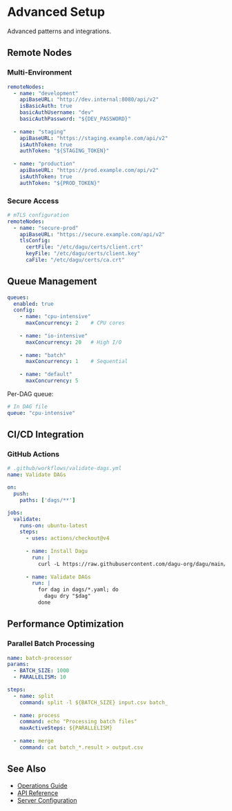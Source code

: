 # Advanced Setup

Advanced patterns and integrations.

## Remote Nodes

### Multi-Environment

```yaml
remoteNodes:
  - name: "development"
    apiBaseURL: "http://dev.internal:8080/api/v2"
    isBasicAuth: true
    basicAuthUsername: "dev"
    basicAuthPassword: "${DEV_PASSWORD}"
    
  - name: "staging"
    apiBaseURL: "https://staging.example.com/api/v2"
    isAuthToken: true
    authToken: "${STAGING_TOKEN}"
    
  - name: "production"
    apiBaseURL: "https://prod.example.com/api/v2"
    isAuthToken: true
    authToken: "${PROD_TOKEN}"
```

### Secure Access

```yaml
# mTLS configuration
remoteNodes:
  - name: "secure-prod"
    apiBaseURL: "https://secure.example.com/api/v2"
    tlsConfig:
      certFile: "/etc/dagu/certs/client.crt"
      keyFile: "/etc/dagu/certs/client.key"
      caFile: "/etc/dagu/certs/ca.crt"
```

## Queue Management

```yaml
queues:
  enabled: true
  config:
    - name: "cpu-intensive"
      maxConcurrency: 2    # CPU cores
      
    - name: "io-intensive"
      maxConcurrency: 20   # High I/O
      
    - name: "batch"
      maxConcurrency: 1    # Sequential
      
    - name: "default"
      maxConcurrency: 5
```

Per-DAG queue:
```yaml
# In DAG file
queue: "cpu-intensive"
```

## CI/CD Integration

### GitHub Actions

```yaml
# .github/workflows/validate-dags.yml
name: Validate DAGs

on:
  push:
    paths: ['dags/**']

jobs:
  validate:
    runs-on: ubuntu-latest
    steps:
      - uses: actions/checkout@v4
      
      - name: Install Dagu
        run: |
          curl -L https://raw.githubusercontent.com/dagu-org/dagu/main/scripts/installer.sh | bash
          
      - name: Validate DAGs
        run: |
          for dag in dags/*.yaml; do
            dagu dry "$dag"
          done
```

## Performance Optimization

### Parallel Batch Processing

```yaml
name: batch-processor
params:
  - BATCH_SIZE: 1000
  - PARALLELISM: 10

steps:
  - name: split
    command: split -l ${BATCH_SIZE} input.csv batch_
    
  - name: process
    command: echo "Processing batch files"
    maxActiveSteps: ${PARALLELISM}
    
  - name: merge
    command: cat batch_*.result > output.csv
```

## See Also

- [Operations Guide](/configurations/operations)
- [API Reference](/reference/api)
- [Server Configuration](/configurations/server)
